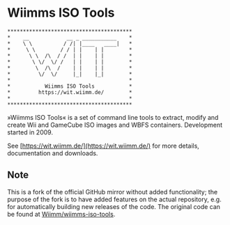# Wiimms ISO Tools

    ****************************************
    *    __            __ _ ___________    *
    *    \ \          / /| |____   ____|   *
    *     \ \        / / | |    | |        *
    *      \ \  /\  / /  | |    | |        *
    *       \ \/  \/ /   | |    | |        *
    *        \  /\  /    | |    | |        *
    *         \/  \/     |_|    |_|        *
    *                                      *
    *           Wiimms ISO Tools           *
    *         https://wit.wiimm.de/        *
    *                                      *
    ****************************************

»Wiimms ISO Tools« is a set of command line tools to extract,
modify and create Wii and GameCube ISO images and WBFS containers.
Development started in 2009.

See [https://wit.wiimm.de/](https://wit.wiimm.de/) for more details,
documentation and downloads.

## Note

This is a fork of the official GitHub mirror without added functionality; the
purpose of the fork is to have added features on the actual repository, e.g.
for automatically building new releases of the code. The original code can be
found at [Wiimm/wiimms-iso-tools](https://github.com/Wiimm/wiimms-iso-tools/).
